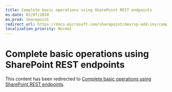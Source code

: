```yaml
---
title: Complete basic operations using SharePoint REST endpoints
ms.date: 02/07/2018
ms.prod: sharepoint
redirect_url: https://docs.microsoft.com/sharepoint/dev/sp-add-ins/complete-basic-operations-using-sharepoint-rest-endpoints/
localization_priority: Normal
---
```



# Complete basic operations using SharePoint REST endpoints

This content has been redirected to [Complete basic operations using SharePoint REST endpoints](../../sp-add-ins/complete-basic-operations-using-sharepoint-rest-endpoints.md).

